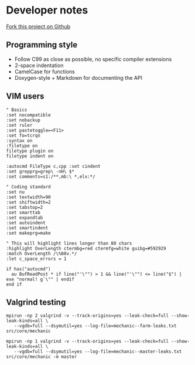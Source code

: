 Developer notes
===============

[Fork this project on Github](https://github.com/mslonina/Mechanic)

Programming style
-----------------

- Follow C99 as close as possible, no specific compiler extensions
- 2-space indentation
- CamelCase for functions
- Doxygen-style + Markdown for documenting the API

VIM users
---------

    " Basics
    :set nocompatible
    :set nobackup
    :set ruler
    :set pastetoggle=<F11>
    :set fo=tcrqn
    :syntax on
    :filetype on
    filetype plugin on
    filetype indent on

    :autocmd FileType c,cpp :set cindent
    :set grepprg=grep\ -nH\ $*
    :set comments=s1:/**,mb:\ *,elx:*/

    " Coding standard
    :set nu
    :set textwidth=90
    :set shiftwidth=2
    :set tabstop=2
    :set smarttab
    :set expandtab
    :set autoindent
    :set smartindent
    :set makeprg=make

    " This will highlight lines longer than 80 chars
    :highlight OverLength ctermbg=red ctermfg=white guibg=#592929
    :match OverLength /\%80v.*/
    :let c_space_errors = 1 

    if has("autocmd")
      au BufReadPost * if line("'\"") > 1 && line("'\"") <= line("$") | exe "normal! g`\"" | endif
    end if

Valgrind testing
----------------

    mpirun -np 2 valgrind -v --track-origins=yes --leak-check=full --show-leak-kinds=all \
       --vgdb=full --dsymutil=yes --log-file=mechanic--farm-leaks.txt src/core/mechanic
     
    mpirun -np 1 valgrind -v --track-origins=yes --leak-check=full --show-leak-kinds=all \
       --vgdb=full --dsymutil=yes --log-file=mechanic--master-leaks.txt src/core/mechanic -m master
